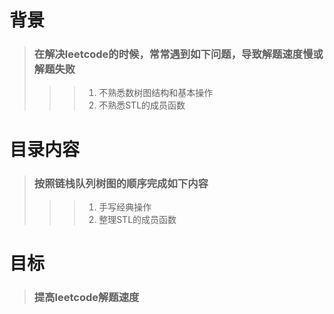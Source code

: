 # 背景
> ### 在解决leetcode的时候，常常遇到如下问题，导致解题速度慢或解题失败
>>>1. 不熟悉数树图结构和基本操作
>>>2. 不熟悉STL的成员函数
# 目录内容
> ### 按照链栈队列树图的顺序完成如下内容
>>>1. 手写经典操作
>>>2. 整理STL的成员函数
# 目标
> ### 提高leetcode解题速度

